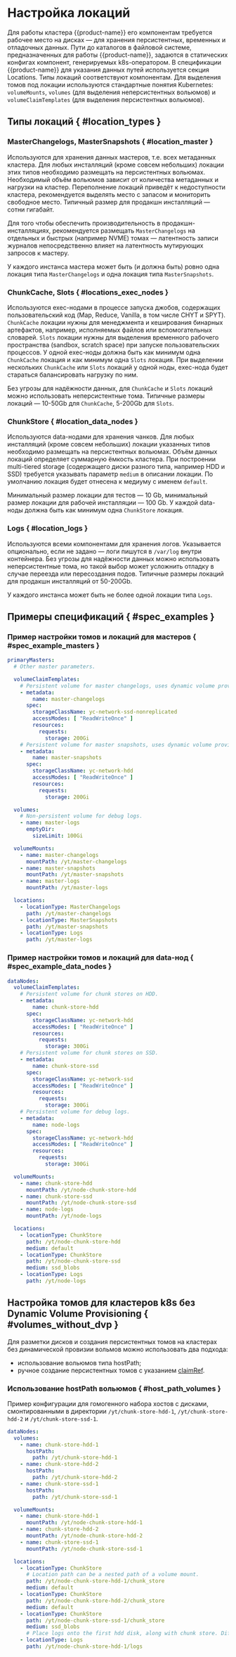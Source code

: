 # Настройка локаций

Для работы кластера {{product-name}} его компонентам требуется рабочее место на дисках — для хранения персистентных, временных и отладочных данных. Пути до каталогов в файловой системе, предназначенных для работы {{product-name}}, задаются в статических конфигах компонент, генерируемых k8s-оператором. В спецификации {{product-name}} для указания данных путей используется секция Locations. Типы локаций соответствуют компонентам. Для выделения томов под локации используются стандартные понятия Kubernetes: `volumeMounts`, `volumes` (для выделения неперсистентных вольюмов) и `volumeClaimTemplates` (для выделения персистентных вольюмов).

## Типы локаций { #location_types }

### MasterChangelogs, MasterSnapshots { #location_master }
 Используются для хранения данных мастеров, т.е. всех метаданных кластера. Для любых инсталляций (кроме совсем небольших) локации этих типов необходимо размещать на персистентных вольюмах. Необходимый объём вольюмов зависит от количества метаданных и нагрузки на кластер. Переполнение локаций приведёт к недоступности кластера, рекомендуется выделять место с запасом и мониторить свободное место. Типичный размер для продакшн инсталляций — сотни гигабайт.

 Для того чтобы обеспечить производительность в продакшн-инсталляциях, рекомендуется размещать `MasterChangelogs` на отдельных и быстрых (например NVME) томах — латентность записи журналов непосредственно влияет на латентность мутирующих запросов к мастеру.

 У каждого инстанса мастера может быть (и должна быть) ровно одна локация типа `MasterChangelogs` и одна локация типа `MasterSnapshots`.

### ChunkCache, Slots { #locations_exec_nodes }
Используются exec-нодами в процессе запуска джобов, содержащих пользовательский код (Map, Reduce, Vanilla, в том числе CHYT и SPYT). `ChunkCache` локации нужны для менеджмента и кеширования бинарных артефактов, например, исполняемых файлов или вспомогательных словарей. `Slots` локации нужны для выделения временного рабочего пространства (sandbox, scratch space) при запуске пользовательских процессов. У одной exec-ноды должна быть как минимум одна `ChunkCache` локация и как минимум одна `Slots` локация. При выделении нескольких `ChunkCache` или `Slots` локаций у одной ноды, exec-нода будет стараться балансировать нагрузку по ним.

Без угрозы для надёжности данных, для `ChunkCache` и `Slots` локаций можно использовать неперсистентные тома. Типичные размеры локаций — 10-50Gb для `ChunkCache`, 5-200Gb для `Slots`.

### ChunkStore { #location_data_nodes }
Используются data-нодами для хранения чанков. Для любых инсталляций (кроме совсем небольших) локации указанных типов необходимо размещать на персистентных вольюмах. Объём данных локаций определяет суммарную ёмкость кластера. При построении multi-tiered storage (содержащего диски разного типа, например HDD и SSD) требуется указывать параметр `medium` в описании локации. По умолчанию локация будет отнесена к медиуму с именем `default`.

Минимальный размер локации для тестов — 10 Gb, минимальный размер локации для рабочей инсталляции — 100 Gb. У каждой data-ноды должна быть как минимум одна `ChunkStore` локация.

### Logs { #location_logs }
Используются всеми компонентами для хранения логов. Указывается опционально, если не задано — логи пишутся в `/var/log` внутри контейнера. Без угрозы для надёжности данных можно использовать неперсистентные тома, но такой выбор может усложнить отладку в случае переезда или пересоздания подов. Типичные размеры локаций для продакшн инсталляций от 50-200Gb.

У каждого инстанса может быть не более одной локации типа `Logs`.

## Примеры спецификаций { #spec_examples }

### Пример настройки томов и локаций для мастеров { #spec_example_masters }

```yaml
primaryMasters:
  # Other master parameters.

  volumeClaimTemplates:
    # Persistent volume for master changelogs, uses dynamic volume provisioner in YC, non-replicated SSD storage class.
    - metadata:
        name: master-changelogs
      spec:
        storageClassName: yc-network-ssd-nonreplicated
        accessModes: [ "ReadWriteOnce" ]
        resources:
          requests:
            storage: 200Gi
    # Persistent volume for master snapshots, uses dynamic volume provisioner in YC, HDD storage class.
    - metadata:
        name: master-snapshots
      spec:
        storageClassName: yc-network-hdd
        accessModes: [ "ReadWriteOnce" ]
        resources:
          requests:
            storage: 200Gi

  volumes:
    # Non-persistent volume for debug logs.
    - name: master-logs
      emptyDir:
        sizeLimit: 100Gi

  volumeMounts:
    - name: master-changelogs
      mountPath: /yt/master-changelogs
    - name: master-snapshots
      mountPath: /yt/master-snapshots
    - name: master-logs
      mountPath: /yt/master-logs

  locations:
    - locationType: MasterChangelogs
      path: /yt/master-changelogs
    - locationType: MasterSnapshots
      path: /yt/master-snapshots
    - locationType: Logs
      path: /yt/master-logs
```

### Пример настройки томов и локаций для data-нод { #spec_example_data_nodes }

```yaml
dataNodes:
  volumeClaimTemplates:
    # Persistent volume for chunk stores on HDD.
    - metadata:
        name: chunk-store-hdd
      spec:
        storageClassName: yc-network-hdd
        accessModes: [ "ReadWriteOnce" ]
        resources:
          requests:
            storage: 300Gi
    # Persistent volume for chunk stores on SSD.
    - metadata:
        name: chunk-store-ssd
      spec:
        storageClassName: yc-network-ssd
        accessModes: [ "ReadWriteOnce" ]
        resources:
          requests:
            storage: 300Gi
    # Persistent volume for debug logs.
    - metadata:
        name: node-logs
      spec:
        storageClassName: yc-network-hdd
        accessModes: [ "ReadWriteOnce" ]
        resources:
          requests:
            storage: 300Gi

  volumeMounts:
    - name: chunk-store-hdd
      mountPath: /yt/node-chunk-store-hdd
    - name: chunk-store-ssd
      mountPath: /yt/node-chunk-store-ssd
    - name: node-logs
      mountPath: /yt/node-logs

  locations:
    - locationType: ChunkStore
      path: /yt/node-chunk-store-hdd
      medium: default
    - locationType: ChunkStore
      path: /yt/node-chunk-store-ssd
      medium: ssd_blobs
    - locationType: Logs
      path: /yt/node-logs
```

## Настройка томов для кластеров k8s без Dynamic Volume Provisioning { #volumes_without_dvp }
Для разметки дисков и создания персистентных томов на кластерах без динамической провизии вольмов можно использовать два подхода:
 * использование вольюмов типа hostPath;
 * ручное создание персистентных томов с указанием [claimRef](https://cloud.google.com/kubernetes-engine/docs/how-to/persistent-volumes/preexisting-pd?authuser=0#pv_to_statefulset).

### Использование hostPath вольюмов { #host_path_volumes }
Пример конфигурации для гомогенного набора хостов с дисками, смонтированными в директории ```/yt/chunk-store-hdd-1```, ```/yt/chunk-store-hdd-2``` и ```/yt/chunk-store-ssd-1```.

```yaml
dataNodes:
  volumes:
    - name: chunk-store-hdd-1
      hostPath:
        path: /yt/chunk-store-hdd-1
    - name: chunk-store-hdd-2
      hostPath:
        path: /yt/chunk-store-hdd-2
    - name: chunk-store-ssd-1
      hostPath:
        path: /yt/chunk-store-ssd-1

  volumeMounts:
    - name: chunk-store-hdd-1
      mountPath: /yt/node-chunk-store-hdd-1
    - name: chunk-store-hdd-2
      mountPath: /yt/node-chunk-store-hdd-2
    - name: chunk-store-ssd-1
      mountPath: /yt/node-chunk-store-ssd-1

  locations:
    - locationType: ChunkStore
      # Location path can be a nested path of a volume mount.
      path: /yt/node-chunk-store-hdd-1/chunk_store
      medium: default
    - locationType: ChunkStore
      path: /yt/node-chunk-store-hdd-2/chunk_store
      medium: default
    - locationType: ChunkStore
      path: /yt/node-chunk-store-ssd-1/chunk_store
      medium: ssd_blobs
      # Place logs onto the first hdd disk, along with chunk store. Different locations may possibly share the same volume.
    - locationType: Logs
      path: /yt/node-chunk-store-hdd-1/logs
```

